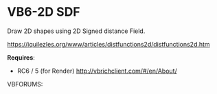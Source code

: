 # VB6-2D SDF
Draw 2D shapes using 2D Signed distance Field.

https://iquilezles.org/www/articles/distfunctions2d/distfunctions2d.htm

__Requires__:
  * RC6 / 5 (for Render) http://vbrichclient.com/#/en/About/

VBFORUMS:
